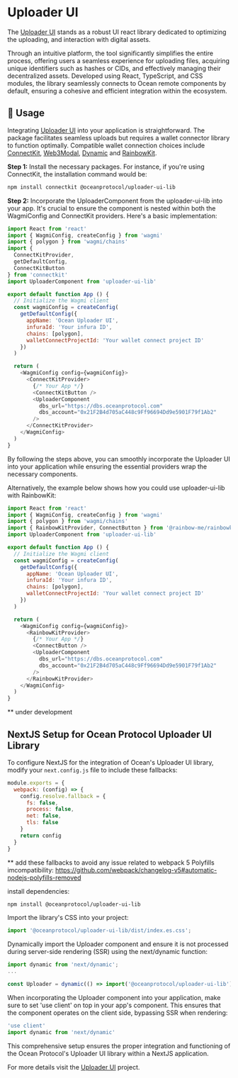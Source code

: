 # Uploader UI

The [Uploader UI](https://github.com/oceanprotocol/uploader-ui-lib) stands as a robust UI react library dedicated to optimizing the uploading, and interaction with digital assets. 

Through an intuitive platform, the tool significantly simplifies the entire process, offering users a seamless experience for uploading files, acquiring unique identifiers such as hashes or CIDs, and effectively managing their decentralized assets. Developed using React, TypeScript, and CSS modules, the library seamlessly connects to Ocean remote components by default, ensuring a cohesive and efficient integration within the ecosystem.

## 🚀 Usage

Integrating [Uploader UI](https://github.com/oceanprotocol/uploader-ui-lib) into your application is straightforward. The package facilitates seamless uploads but requires a wallet connector library to function optimally. Compatible wallet connection choices include [ConnectKit](https://docs.family.co/), [Web3Modal](https://web3modal.com/), [Dynamic](https://dynamic.xyz/) and [RainbowKit](https://www.rainbowkit.com/docs/installation).

**Step 1:** Install the necessary packages. For instance, if you're using ConnectKit, the installation command would be:

```bash
npm install connectkit @oceanprotocol/uploader-ui-lib
```

**Step 2:** Incorporate the UploaderComponent from the uploader-ui-lib into your app. It's crucial to ensure the component is nested within both the WagmiConfig and ConnectKit providers. Here's a basic implementation:

```javascript
import React from 'react'
import { WagmiConfig, createConfig } from 'wagmi'
import { polygon } from 'wagmi/chains'
import {
  ConnectKitProvider,
  getDefaultConfig,
  ConnectKitButton
} from 'connectkit'
import UploaderComponent from 'uploader-ui-lib'

export default function App () {
  // Initialize the Wagmi client
  const wagmiConfig = createConfig(
    getDefaultConfig({
      appName: 'Ocean Uploader UI',
      infuraId: 'Your infura ID',
      chains: [polygon],
      walletConnectProjectId: 'Your wallet connect project ID'
    })
  )

  return (
    <WagmiConfig config={wagmiConfig}>
      <ConnectKitProvider>
        {/* Your App */}
        <ConnectKitButton />
        <UploaderComponent
          dbs_url="https://dbs.oceanprotocol.com"
          dbs_account="0x21F2B4d705aC448c9Ff96694Dd9e5901F79f1Ab2"
        />
      </ConnectKitProvider>
    </WagmiConfig>
  )
}

```

By following the steps above, you can smoothly incorporate the Uploader UI into your application while ensuring the essential providers wrap the necessary components.

Alternatively, the example below shows how you could use uploader-ui-lib with RainbowKit:

```javascript
import React from 'react'
import { WagmiConfig, createConfig } from 'wagmi'
import { polygon } from 'wagmi/chains'
import { RainbowKitProvider, ConnectButton } from '@rainbow-me/rainbowkit';
import UploaderComponent from 'uploader-ui-lib'

export default function App () {
  // Initialize the Wagmi client
  const wagmiConfig = createConfig(
    getDefaultConfig({
      appName: 'Ocean Uploader UI',
      infuraId: 'Your infura ID',
      chains: [polygon],
      walletConnectProjectId: 'Your wallet connect project ID'
    })
  )

  return (
    <WagmiConfig config={wagmiConfig}>
      <RainbowKitProvider>
        {/* Your App */}
        <ConnectButton />
        <UploaderComponent
          dbs_url="https://dbs.oceanprotocol.com"
          dbs_account="0x21F2B4d705aC448c9Ff96694Dd9e5901F79f1Ab2"
        />
      </RainbowKitProvider>
    </WagmiConfig>
  )
}

```

\*\* under development

## NextJS Setup for Ocean Protocol Uploader UI Library

To configure NextJS for the integration of Ocean's Uploader UI library, modify your `next.config.js` file to include these fallbacks:

```javascript
module.exports = {
  webpack: (config) => {
    config.resolve.fallback = {
      fs: false,
      process: false,
      net: false,
      tls: false
    }
    return config
  }
}
```

\*\* add these fallbacks to avoid any issue related to webpack 5 Polyfills imcompatibility: https://github.com/webpack/changelog-v5#automatic-nodejs-polyfills-removed

install dependencies:

```bash
npm install @oceanprotocol/uploader-ui-lib
```

Import the library's CSS into your project:

```javascript
import '@oceanprotocol/uploader-ui-lib/dist/index.es.css';
```

Dynamically import the Uploader component and ensure it is not processed during server-side rendering (SSR) using the next/dynamic function:

```javascript
import dynamic from 'next/dynamic';
...

const Uploader = dynamic(() => import('@oceanprotocol/uploader-ui-lib').then((module) => module.Uploader), { ssr: false });
```

When incorporating the Uploader component into your application, make sure to set 'use client' on top in your app's component. This ensures that the component operates on the client side, bypassing SSR when rendering:

```javascript
'use client'
import dynamic from 'next/dynamic'
```

This comprehensive setup ensures the proper integration and functioning of the Ocean Protocol's Uploader UI library within a NextJS application.

For more details visit the [Uploader UI](https://github.com/oceanprotocol/uploader-ui) project.